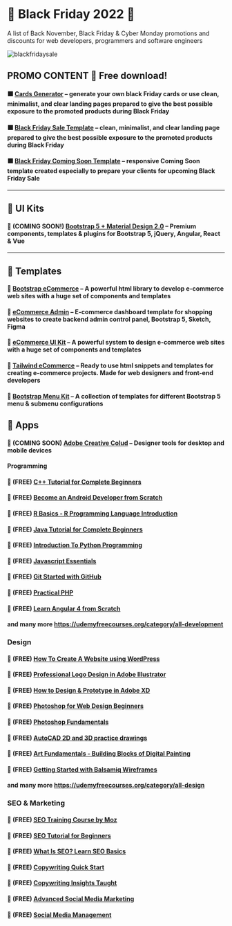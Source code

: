 
# 🖤 Black Friday 2022 🖤
A list of Back November, Black Friday & Cyber Monday promotions and discounts for web developers, programmers and software engineers

![blackfridaysale](https://user-images.githubusercontent.com/40147294/143610612-17152669-6ea2-41d1-bbe5-996b1e1fafa2.png)

## PROMO CONTENT 🎁 Free download!

#### ⬛ [Cards Generator](https://mdbootstrap.com/bf/promo-content/) – generate your own black Friday cards or use clean, minimalist, and clear landing pages prepared to give the best possible exposure to the promoted products during Black Friday

#### ⬛ [Black Friday Sale Template](https://mdbootstrap.com/snippets/standard/mdbootstrap/3408573) – clean, minimalist, and clear landing page prepared to give the best possible exposure to the promoted products during Black Friday

#### ⬛ [Black Friday Coming Soon Template](https://mdbootstrap.com/snippets/standard/mdbootstrap/3420553) – responsive Coming Soon template created especially to prepare your clients for upcoming Black Friday Sale

-------------

## 🛒 UI Kits

#### 💸 (COMING SOON!) [Bootstrap 5 + Material Design 2.0](https://mdbootstrap.com/pro/) – Premium components, templates & plugins for Bootstrap 5, jQuery, Angular, React & Vue

-------------

## 🛒 Templates

#### 💸 [Bootstrap eCommerce](https://mdbootstrap.com/docs/standard/templates/pro/bootstrap-ecommerce/) – A powerful html library to develop e-commerce web sites with a huge set of components and templates

#### 💸 [eCommerce Admin](https://mdbootstrap.com/docs/standard/templates/pro/admin-ecommerce/) – E-commerce dashboard template for shopping websites to create backend admin control panel, Bootstrap 5, Sketch, Figma

#### 💸 [eCommerce UI Kit](https://mdbootstrap.com/docs/standard/templates/pro/uikit-ecommerce/) – A powerful system to design e-commerce web sites with a huge set of components and templates

#### 💸 [Tailwind eCommerce](https://mdbootstrap.com/docs/standard/templates/pro/tailwind-ecommerce/) – Ready to use html snippets and templates for creating e-commerce projects. Made for web designers and front-end developers

#### 💸 [Bootstrap Menu Kit](https://mdbootstrap.com/docs/standard/templates/pro/menu-kit/) – A collection of templates for different Bootstrap 5 menu & submenu configurations

## 🛒 Apps

#### 💸 (COMING SOON) [Adobe Creative Colud](https://www.adobe.com/cis_en/products/special-offers/black-friday.html) – Designer tools for desktop and mobile devices

#### Programming

#### 💸 (FREE) [C++ Tutorial for Complete Beginners](https://www.udemy.com/course/free-learn-c-tutorial-beginners/)

#### 💸 (FREE) [Become an Android Developer from Scratch](https://www.udemy.com/course/become-an-android-developer-from-scratch/)

#### 💸 (FREE) [R Basics - R Programming Language Introduction](https://www.udemy.com/course/r-basics/)

#### 💸 (FREE) [Java Tutorial for Complete Beginners](https://www.udemy.com/course/java-tutorial/)

#### 💸 (FREE) [Introduction To Python Programming](https://www.udemy.com/course/pythonforbeginnersintro/)

#### 💸 (FREE) [Javascript Essentials](https://www.udemy.com/course/javascript-essentials/)

#### 💸 (FREE) [Git Started with GitHub](https://www.udemy.com/course/git-started-with-github/)

#### 💸 (FREE) [Practical PHP](https://www.udemy.com/course/code-dynamic-websites/)

#### 💸 (FREE) [Learn Angular 4 from Scratch](https://www.udemy.com/course/learn-angular-from-scratch/)

#### and many more https://udemyfreecourses.org/category/all-development

### Design

#### 💸 (FREE) [How To Create A Website using WordPress](https://www.udemy.com/course/how-to-create-a-website-using-wordpress-step-by-step/)

#### 💸 (FREE) [Professional Logo Design in Adobe Illustrator](https://www.udemy.com/course/professional-logo-design-crash-course/)

#### 💸 (FREE) [How to Design & Prototype in Adobe XD](https://www.udemy.com/course/adobe-xd-experience-design/)

#### 💸 (FREE) [Photoshop for Web Design Beginners](https://www.udemy.com/course/photoshop-for-web-design-beginners/)

#### 💸 (FREE) [Photoshop Fundamentals](https://www.udemy.com/course/photoshop-fundamentals-in-one-hour/)

#### 💸 (FREE) [AutoCAD 2D and 3D practice drawings](https://www.udemy.com/course/autocad-2d-and-3d-practice-drawings/)

#### 💸 (FREE) [Art Fundamentals - Building Blocks of Digital Painting](https://www.udemy.com/course/art-fundamentals-in-one-hour/)

#### 💸 (FREE) [Getting Started with Balsamiq Wireframes](https://www.udemy.com/course/getting-started-with-balsamiq-wireframes/)

#### and many more https://udemyfreecourses.org/category/all-design

### SEO & Marketing

#### 💸 (FREE) [SEO Training Course by Moz](https://www.udemy.com/course/whiteboard-seo/)

#### 💸 (FREE) [SEO Tutorial for Beginners](https://www.udemy.com/course/seo-tutorial/)

#### 💸 (FREE) [What Is SEO? Learn SEO Basics](https://www.udemy.com/course/what-is-seo/)

#### 💸 (FREE) [Copywriting Quick Start](https://www.udemy.com/course/copywritingquickstart/)

#### 💸 (FREE) [Copywriting Insights Taught](https://www.udemy.com/course/copywriter/)

#### 💸 (FREE) [Advanced Social Media Marketing](https://www.udemy.com/course/social-media-marketing-plan/)

#### 💸 (FREE) [Social Media Management](https://www.udemy.com/course/social-media-for-business/)

